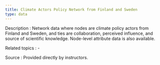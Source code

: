 ```yaml
---
title: Climate Actors Policy Network from Finland and Sweden
type: data
---
```


Description
: Network data where nodes are climate policy actors from Finland and Sweden, and ties are collaboration, perceived influence, and source of scientific knowledge. Node-level attribute data is also available. 

Related topics
: - 

Source
: Provided directly by instructors.